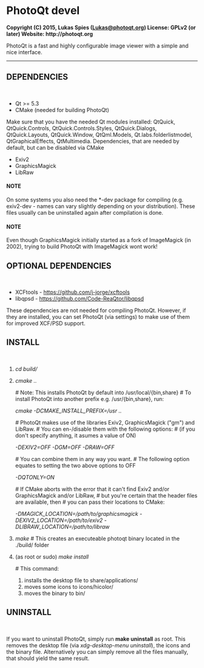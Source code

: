 # PhotoQt devel
__Copyright (C) 2015, Lukas Spies (Lukas@photoqt.org)
License: GPLv2 (or later)
Website: http://photoqt.org__

PhotoQt is a fast and highly configurable image viewer with a simple and nice interface.

***************

## DEPENDENCIES
<br>

- Qt >= 5.3
- CMake (needed for building PhotoQt)

Make sure that you have the needed Qt modules installed: QtQuick, QtQuick.Controls, QtQuick.Controls.Styles, QtQuick.Dialogs, QtQuick.Layouts, QtQuick.Window, QtQml.Models, Qt.labs.folderlistmodel, QtGraphicalEffects, QtMultimedia.
Dependencies, that are needed by default, but can be disabled via CMake

- Exiv2
- GraphicsMagick
- LibRaw

#### NOTE

On some systems you also need the *-dev package for compiling (e.g. exiv2-dev - names can vary slightly depending on your distribution). These files usually can be uninstalled again after compilation is done.

#### NOTE

Even though GraphicsMagick initially started as a fork of ImageMagick (in 2002), trying to build PhotoQt with ImageMagick wont work!

## OPTIONAL DEPENDENCIES
<br>

- XCFtools - https://github.com/j-jorge/xcftools
- libqpsd - https://github.com/Code-ReaQtor/libqpsd

These dependencies are not needed for compiling PhotoQt. However, if they are installed, you can set PhotoQt (via settings) to make use of them for improved XCF/PSD support.

## INSTALL
<br>

1. _cd build/_

2. _cmake .._

	 \# Note: This installs PhotoQt by default into /usr/local/{bin,share}
	 \# To install PhotoQt into another prefix e.g. /usr/{bin,share}, run:

    _cmake -DCMAKE\_INSTALL\_PREFIX=/usr .._

	 \# PhotoQt makes use of the libraries Exiv2, GraphicsMagick ("gm") and LibRaw.
	 \# You can en-/disable them with the following options:
	 \# (if you don't specify anything, it asumes a value of ON)

	 _-DEXIV2=OFF_
	 _-DGM=OFF_
	 _-DRAW=OFF_

	 \# You can combine them in any way you want.
	 \# The following option equates to setting the two above options to OFF

	 _-DQTONLY=ON_

	 \# If CMake aborts with the error that it can't find Exiv2 and/or GraphicsMagick and/or LibRaw,
	 \# but you're certain that the header files are available, then
	 \# you can pass their locations to CMake:

	 _-DMAGICK_LOCATION=/path/to/graphicsmagick_
     _-DEXIV2_LOCATION=/path/to/exiv2_
     _-DLIBRAW_LOCATION=/path/to/libraw_

3. _make_
	 \# This creates an executeable photoqt binary located in the ./build/ folder

4. (as root or sudo) _make install_

	 \# This command:
	 1. installs the desktop file to share/applications/
	 2. moves some icons to icons/hicolor/
	 3. moves the binary to bin/

## UNINSTALL
<br>

If you want to uninstall PhotoQt, simply run __make uninstall__ as root. This removes the desktop file (via _xdg-desktop-menu uninstall_), the icons and the binary file. Alternatively you can simply remove all the files manually, that should yield the same result.
